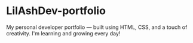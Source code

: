 # LilAshDev-portfolio
My personal developer portfolio — built using HTML, CSS, and a touch of creativity. I'm learning and growing every day!
